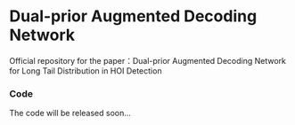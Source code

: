 # Dual-prior Augmented Decoding Network
Official repository for the paper：Dual-prior Augmented Decoding Network for Long Tail Distribution in HOI Detection

### Code
The code will be released soon...
